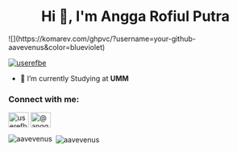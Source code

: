<h1 align="center">Hi 👋, I'm Angga Rofiul Putra</h1>
![](https://komarev.com/ghpvc/?username=your-github-aavevenus&color=blueviolet)
<p align="left"> <a href="https://twitter.com/userefbe" target="blank"><img src="https://img.shields.io/twitter/follow/userefbe?logo=twitter&style=for-the-badge" alt="userefbe" /></a> </p>

- 🔭 I’m currently Studying at **UMM**

<h3 align="left">Connect with me:</h3>
<p align="left">
<a href="https://twitter.com/userefbe" target="blank"><img align="center" src="https://raw.githubusercontent.com/rahuldkjain/github-profile-readme-generator/master/src/images/icons/Social/twitter.svg" alt="userefbe" height="30" width="40" /></a>
<a href="https://medium.com/@angga18" target="blank"><img align="center" src="https://raw.githubusercontent.com/rahuldkjain/github-profile-readme-generator/master/src/images/icons/Social/medium.svg" alt="@angga18" height="30" width="40" /></a>
</p>

<p><img align="left" src="https://github-readme-stats.vercel.app/api/top-langs?username=aavevenus&show_icons=true&locale=en&theme=tokyonight&layout=compact" alt="aavevenus" /></p>

<p>&nbsp;<img align="center" src="https://github-readme-stats.vercel.app/api?username=aavevenus&show_icons=true&locale=en&theme=tokyonight" alt="aavevenus" /></p>
